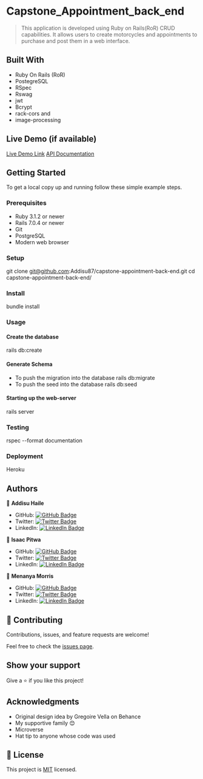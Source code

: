 # Capstone_Appointment_back_end

> This application is developed using Ruby on Rails(RoR) CRUD capabilities. It allows users to create motorcycles and appointments to purchase and post them in a web interface.

## Built With

- Ruby On Rails (RoR)
- PostegreSQL
- RSpec
- Rswag
- jwt
- Bcrypt
- rack-cors and
- image-processing

## Live Demo (if available)

[Live Demo Link]()
[API Documentation](https://motocycle-booking.herokuapp.com/api-docs/)

## Getting Started

To get a local copy up and running follow these simple example steps.

### Prerequisites

- Ruby 3.1.2 or newer
- Rails 7.0.4 or newer
- Git
- PostgreSQL
- Modern web browser

### Setup

git clone git@github.com:Addisu87/capstone-appointment-back-end.git
cd capstone-appointment-back-end/

### Install

bundle install

### Usage

#### Create the database

rails db:create

#### Generate Schema

- To push the migration into the database
  rails db:migrate
- To push the seed into the database
  rails db:seed

#### Starting up the web-server

rails server

### Testing

rspec --format documentation

### Deployment

Heroku

## Authors

👤 **Addisu Haile**

- GitHub: [![GitHub Badge](https://img.shields.io/badge/-Addisu87-white?logo=GitHub&logoColor=181717&style=plastic)](https://github.com/Addisu87)
- Twitter: [![Twitter Badge](https://img.shields.io/badge/-AddisuTedla-white?logo=Twitter&logoColor=1DA1F2&style=plastic)](https://twitter.com/AddisuTedla)
- LinkedIn: [![LinkedIn Badge](https://img.shields.io/badge/-addisu_tedla-white?logo=LinkedIn&logoColor=1DA1F2&style=plastic)](https://linkedin.com/in/addisu-tedla/)

👤 **Isaac Pitwa**

- GitHub: [![GitHub Badge](https://img.shields.io/badge/-isaacpitwa-white?logo=GitHub&logoColor=181717&style=plastic)](https://github.com/isaacpitwa)
- Twitter: [![Twitter Badge](https://img.shields.io/badge/-isaacpitwa-white?logo=Twitter&logoColor=1DA1F2&style=plastic)](https://twitter.com/isaacpitwa)
- LinkedIn: [![LinkedIn Badge](https://img.shields.io/badge/-isaac_pitwa-white?logo=LinkedIn&logoColor=1DA1F2&style=plastic)](https://www.linkedin.com/in/isaac-pitwa/)

👤 **Menanya Morris**

- GitHub: [![GitHub Badge](https://img.shields.io/badge/-Emmykage-white?logo=GitHub&logoColor=181717&style=plastic)](https://github.com/Emmykage)
- Twitter: [![Twitter Badge](https://img.shields.io/badge/-mennydev-white?logo=Twitter&logoColor=1DA1F2&style=plastic)](https://twitter.com/mennydev)
- LinkedIn: [![LinkedIn Badge](https://img.shields.io/badge/-morris_menanya-white?logo=LinkedIn&logoColor=1DA1F2&style=plastic)](https://www.linkedin.com/in/morris-menanya)

## 🤝 Contributing

Contributions, issues, and feature requests are welcome!

Feel free to check the [issues page](../../issues/).

## Show your support

Give a ⭐️ if you like this project!

## Acknowledgments

- Original design idea by Gregoire Vella on Behance
- My supportive family 😊
- Microverse
- Hat tip to anyone whose code was used

## 📝 License

This project is [MIT](./LICENSE) licensed.
